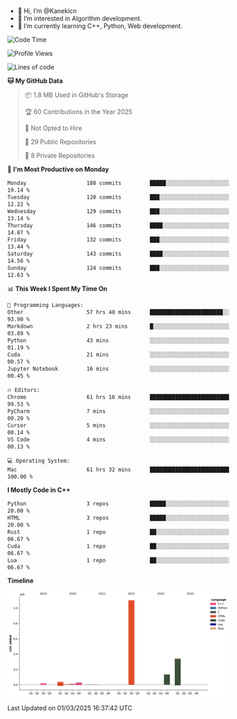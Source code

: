 - 👋 Hi, I’m @Kanekicn
- 👀 I’m interested in Algorithm development.
- 🌱 I’m currently learning C++, Python, Web development.

<!---
cotecsz/cotecsz is a ✨ special ✨ repository because its `README.md` (this file) appears on your GitHub profile.
You can click the Preview link to take a look at your changes.
--->

<!--START_SECTION:waka-->
![Code Time](http://img.shields.io/badge/Code%20Time-2%2C828%20hrs%2029%20mins-blue)

![Profile Views](http://img.shields.io/badge/Profile%20Views-1-blue)

![Lines of code](https://img.shields.io/badge/From%20Hello%20World%20I%27ve%20Written-1.7%20million%20lines%20of%20code-blue)

**🐱 My GitHub Data** 

> 📦 1.8 MB Used in GitHub's Storage 
 > 
> 🏆 60 Contributions in the Year 2025
 > 
> 🚫 Not Opted to Hire
 > 
> 📜 29 Public Repositories 
 > 
> 🔑 8 Private Repositories 
 > 
📅 **I'm Most Productive on Monday** 

```text
Monday                   188 commits         █████░░░░░░░░░░░░░░░░░░░░   19.14 % 
Tuesday                  120 commits         ███░░░░░░░░░░░░░░░░░░░░░░   12.22 % 
Wednesday                129 commits         ███░░░░░░░░░░░░░░░░░░░░░░   13.14 % 
Thursday                 146 commits         ████░░░░░░░░░░░░░░░░░░░░░   14.87 % 
Friday                   132 commits         ███░░░░░░░░░░░░░░░░░░░░░░   13.44 % 
Saturday                 143 commits         ████░░░░░░░░░░░░░░░░░░░░░   14.56 % 
Sunday                   124 commits         ███░░░░░░░░░░░░░░░░░░░░░░   12.63 % 
```


📊 **This Week I Spent My Time On** 

```text
💬 Programming Languages: 
Other                    57 hrs 48 mins      ███████████████████████░░   93.90 % 
Markdown                 2 hrs 23 mins       █░░░░░░░░░░░░░░░░░░░░░░░░   03.89 % 
Python                   43 mins             ░░░░░░░░░░░░░░░░░░░░░░░░░   01.19 % 
Cuda                     21 mins             ░░░░░░░░░░░░░░░░░░░░░░░░░   00.57 % 
Jupyter Notebook         16 mins             ░░░░░░░░░░░░░░░░░░░░░░░░░   00.45 % 

🔥 Editors: 
Chrome                   61 hrs 16 mins      █████████████████████████   99.53 % 
PyCharm                  7 mins              ░░░░░░░░░░░░░░░░░░░░░░░░░   00.20 % 
Cursor                   5 mins              ░░░░░░░░░░░░░░░░░░░░░░░░░   00.14 % 
VS Code                  4 mins              ░░░░░░░░░░░░░░░░░░░░░░░░░   00.13 % 

💻 Operating System: 
Mac                      61 hrs 32 mins      █████████████████████████   100.00 % 
```

**I Mostly Code in C++** 

```text
Python                   3 repos             █████░░░░░░░░░░░░░░░░░░░░   20.00 % 
HTML                     3 repos             █████░░░░░░░░░░░░░░░░░░░░   20.00 % 
Rust                     1 repo              ██░░░░░░░░░░░░░░░░░░░░░░░   06.67 % 
Cuda                     1 repo              ██░░░░░░░░░░░░░░░░░░░░░░░   06.67 % 
Lua                      1 repo              ██░░░░░░░░░░░░░░░░░░░░░░░   06.67 % 
```



**Timeline**

![Lines of Code chart](https://raw.githubusercontent.com/Kanekicn/Kanekicn/master/assets/bar_graph.png)


 Last Updated on 01/03/2025 16:37:42 UTC
<!--END_SECTION:waka-->
